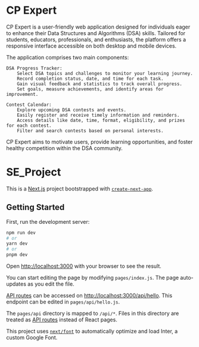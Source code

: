 # CP Expert

CP Expert is a user-friendly web application designed for individuals eager to enhance their Data Structures and Algorithms (DSA) skills. Tailored for students, educators, professionals, and enthusiasts, the platform offers a responsive interface accessible on both desktop and mobile devices.

The application comprises two main components:

    DSA Progress Tracker:
        Select DSA topics and challenges to monitor your learning journey.
        Record completion status, date, and time for each task.
        Gain visual feedback and statistics to track overall progress.
        Set goals, measure achievements, and identify areas for improvement.

    Contest Calendar:
        Explore upcoming DSA contests and events.
        Easily register and receive timely information and reminders.
        Access details like date, time, format, eligibility, and prizes for each contest.
        Filter and search contests based on personal interests.

CP Expert aims to motivate users, provide learning opportunities, and foster healthy competition within the DSA community.


# SE_Project
This is a [Next.js](https://nextjs.org/) project bootstrapped with [`create-next-app`](https://github.com/vercel/next.js/tree/canary/packages/create-next-app).

## Getting Started

First, run the development server:

```bash
npm run dev
# or
yarn dev
# or
pnpm dev
```

Open [http://localhost:3000](http://localhost:3000) with your browser to see the result.

You can start editing the page by modifying `pages/index.js`. The page auto-updates as you edit the file.

[API routes](https://nextjs.org/docs/api-routes/introduction) can be accessed on [http://localhost:3000/api/hello](http://localhost:3000/api/hello). This endpoint can be edited in `pages/api/hello.js`.

The `pages/api` directory is mapped to `/api/*`. Files in this directory are treated as [API routes](https://nextjs.org/docs/api-routes/introduction) instead of React pages.

This project uses [`next/font`](https://nextjs.org/docs/basic-features/font-optimization) to automatically optimize and load Inter, a custom Google Font.
